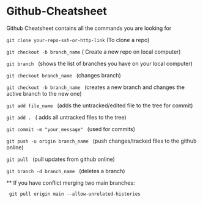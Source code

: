 # Github-Cheatsheet
Github Cheatsheet contains all the commands you are looking for




``` git clone your-repo-ssh-or-http-link ``` (To clone a repo)

``` git checkout -b branch_name ``` ( Create a new repo on local computer)

 ``` git branch  ``` (shows the list of branches you have on your local computer)
 
 ``` git checkout branch_name  ``` (changes branch)
 
 ``` git checkout -b branch_name  ``` (creates a new branch and changes the active branch to the new one)
 
 ``` git add file_name  ``` (adds the untracked/edited file to the tree for commit)
 
 ``` git add .  ``` ( adds all untracked files to the tree)
 
 ``` git commit -m "your_message"  ``` (used for commits)
 
 ``` git push -u origin branch_name  ``` (push changes/tracked files to the github online)
 
 ``` git pull  ``` (pull updates from github online)
 
 ``` git branch -d branch_name  ``` (deletes a branch)

 
 ** If you have conflict merging two main branches:
 
 ``` git pull origin main --allow-unrelated-histories```
